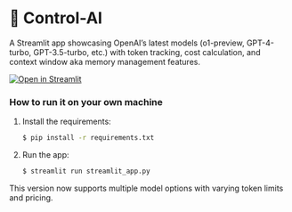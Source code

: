 # 💬 Control-AI

A Streamlit app showcasing OpenAI’s latest models (o1-preview, GPT-4-turbo, GPT-3.5-turbo, etc.) with token tracking, cost calculation, and context window aka memory management features.

[![Open in Streamlit](https://static.streamlit.io/badges/streamlit_badge_black_white.svg)](https://control-ai.streamlit.app/)

### How to run it on your own machine

1. Install the requirements:

   ```bash
   $ pip install -r requirements.txt
   ```

2. Run the app:

   ```bash
   $ streamlit run streamlit_app.py
   ```

This version now supports multiple model options with varying token limits and pricing.